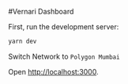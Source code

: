 #Vernari Dashboard

First, run the development server:

```bash
yarn dev
```

Switch Network to `Polygon Mumbai`

Open [http://localhost:3000](http://localhost:3000).
